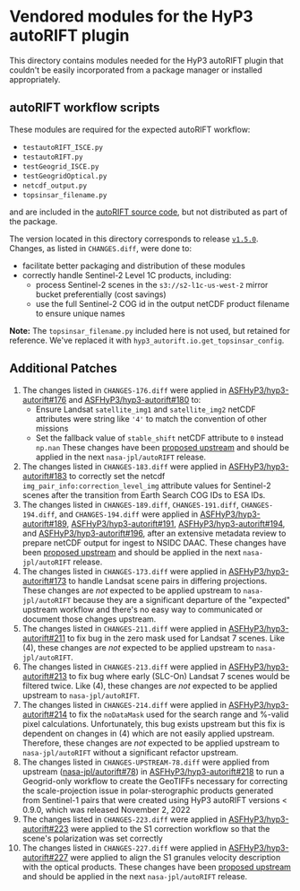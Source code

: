 # Vendored modules for the HyP3 autoRIFT plugin

This directory contains modules needed for the HyP3 autoRIFT plugin that couldn't
be easily incorporated from a package manager or installed appropriately.

## autoRIFT workflow scripts

These modules are required for the expected autoRIFT workflow:
* `testautoRIFT_ISCE.py`
* `testautoRIFT.py`
* `testGeogrid_ISCE.py` 
* `testGeogridOptical.py`
* `netcdf_output.py`
* `topsinsar_filename.py`

and are included in the [autoRIFT source code](https://github.com/nasa-jpl/autoRIFT),
but not distributed as part of the package. 

The version located in this directory corresponds to release [`v1.5.0`](https://github.com/nasa-jpl/autoRIFT/releases/tag/v1.5.0).
Changes, as listed in `CHANGES.diff`, were done to: 
* facilitate better packaging and distribution of these modules
* correctly handle Sentinel-2 Level 1C products, including:
  * process Sentinel-2 scenes in the `s3://s2-l1c-us-west-2` mirror bucket preferentially (cost savings)
  * use the full Sentinel-2 COG id in the output netCDF product filename to ensure unique names

**Note:** The `topsinsar_filename.py` included here is not used, but retained for reference.
We've replaced it  with `hyp3_autorift.io.get_topsinsar_config`. 

## Additional Patches

1. The changes listed in `CHANGES-176.diff` were applied in [ASFHyP3/hyp3-autorift#176](https://github.com/ASFHyP3/hyp3-autorift/pull/176)
   and [ASFHyP3/hyp3-autorift#180](https://github.com/ASFHyP3/hyp3-autorift/pull/180) to:
   * Ensure Landsat `satellite_img1` and `satellite_img2` netCDF attributes were string like `'4'` to match the
     convention of other missions
   * Set the fallback value of `stable_shift` netCDF attribute to `0` instead `np.nan`
   These changes have been [proposed upstream](https://github.com/nasa-jpl/autoRIFT/pull/73) and should be applied
   in the next `nasa-jpl/autoRIFT` release.
2. The changes listed in `CHANGES-183.diff` were applied in [ASFHyP3/hyp3-autorift#183](https://github.com/ASFHyP3/hyp3-autorift/pull/183)
   to correctly set the netcdf `img_pair_info:correction_level_img` attribute values for Sentinel-2 scenes after the transition from
   Earth Search COG IDs to ESA IDs.
3. The changes listed in `CHANGES-189.diff`,  `CHANGES-191.diff`, `CHANGES-194.diff`, and  `CHANGES-194.diff` were applied in
   [ASFHyP3/hyp3-autorift#189](https://github.com/ASFHyP3/hyp3-autorift/pull/189),
   [ASFHyP3/hyp3-autorift#191](https://github.com/ASFHyP3/hyp3-autorift/pull/191), 
   [ASFHyP3/hyp3-autorift#194](https://github.com/ASFHyP3/hyp3-autorift/pull/194),
   and [ASFHyP3/hyp3-autorift#196](https://github.com/ASFHyP3/hyp3-autorift/pull/196),
   after an extensive metadata review to prepare netCDF output for ingest to NSIDC DAAC. These changes have been
   [proposed upstream](https://github.com/nasa-jpl/autoRIFT/pull/74) and should be applied in the next
   `nasa-jpl/autoRIFT` release.
4. The changes listed in `CHANGES-173.diff` were applied in [ASFHyP3/hyp3-autorift#173](https://github.com/ASFHyP3/hyp3-autorift/pull/173)
   to handle Landsat scene pairs in differing projections. These changes are *not* expected to be applied upstream to
   `nasa-jpl/autoRIFT` because they are a significant departure of the "expected" upstream workflow and there's no easy
   way to communicated or document those changes upstream.
5. The changes listed in `CHANGES-211.diff` were applied in [ASFHyP3/hyp3-autorift#211](https://github.com/ASFHyP3/hyp3-autorift/pull/211)
   to fix bug in the zero mask used for Landsat 7 scenes. Like (4), these changes are *not* expected to be applied
   upstream to `nasa-jpl/autoRIFT`.
6. The changes listed in `CHANGES-213.diff` were applied in [ASFHyP3/hyp3-autorift#213](https://github.com/ASFHyP3/hyp3-autorift/pull/213)
   to fix bug where early (SLC-On) Landsat 7 scenes would be filtered twice. Like (4), these changes are *not* expected to be applied
   upstream to `nasa-jpl/autoRIFT`.
7. The changes listed in `CHANGES-214.diff` were applied in [ASFHyP3/hyp3-autorift#214](https://github.com/ASFHyP3/hyp3-autorift/pull/214)
   to fix the `noDataMask` used for the search range and %-valid pixel calculations. Unfortunately, this bug exists
   upstream but this fix is dependent on changes in (4) which are not easily applied upstream. Therefore, these changes
   are *not* expected to be applied upstream to `nasa-jpl/autoRIFT` without a significant refactor upstream.
8. The changes listed in `CHANGES-UPSTREAM-78.diff` were applied from upstream ([nasa-jpl/autorift#78](https://github.com/nasa-jpl/autorift/pull/78))
   in [ASFHyP3/hyp3-autorift#218](https://github.com/ASFHyP3/hyp3-autorift/pull/218) to run a Geogrid-only workflow to
   create the GeoTIFFs necessary for correcting the scale-projection issue in polar-sterographic products generated
   from Sentinel-1 pairs that were created using HyP3 autoRIFT versions < 0.9.0, which was released November 2, 2022
9. The changes listed in `CHANGES-223.diff` were applied in [ASFHyP3/hyp3-autorift#223](https://github.com/ASFHyP3/hyp3-autorift/pull/223)
   were applied to the S1 correction workflow so that the scene's polarization was set correctly 
10. The changes listed in `CHANGES-227.diff` were applied in [ASFHyP3/hyp3-autorift#227](https://github.com/ASFHyP3/hyp3-autorift/pull/227)
    were applied to align the S1 granules velocity description with the optical products. These changes have been
    [proposed upstream](https://github.com/nasa-jpl/autoRIFT/pull/87) and should be applied in the next 
    `nasa-jpl/autoRIFT` release.    
